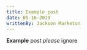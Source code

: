 ```yaml
---
title: Example post
date: 05-16-2019
writtenBy: Jackson Marketon
---
```


**Example** post _please_ ignore

